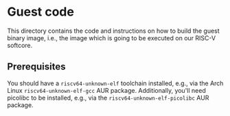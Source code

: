 # Guest code

This directory contains the code and instructions on how to build the guest
binary image, i.e., the image which is going to be executed on our RISC-V
softcore.

## Prerequisites

You should have a `riscv64-unknown-elf` toolchain installed, e.g., via the
Arch Linux `riscv64-unknown-elf-gcc` AUR package.
Additionally, you'll need picolibc to be installed, e.g., via the
`riscv64-unknown-elf-picolibc` AUR package.
